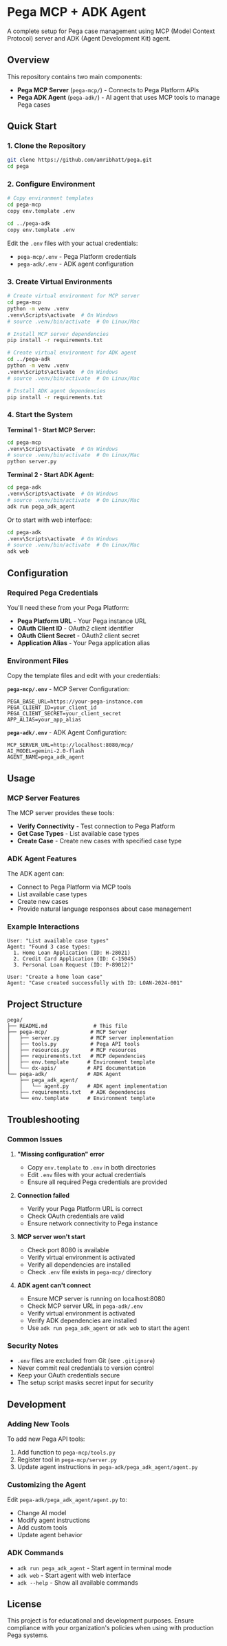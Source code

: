 # Pega MCP + ADK Agent

A complete setup for Pega case management using MCP (Model Context Protocol) server and ADK (Agent Development Kit) agent.

## Overview

This repository contains two main components:

- **Pega MCP Server** (`pega-mcp/`) - Connects to Pega Platform APIs
- **Pega ADK Agent** (`pega-adk/`) - AI agent that uses MCP tools to manage Pega cases

## Quick Start

### 1. Clone the Repository

```bash
git clone https://github.com/amribhatt/pega.git
cd pega
```

### 2. Configure Environment

```bash
# Copy environment templates
cd pega-mcp
copy env.template .env

cd ../pega-adk
copy env.template .env
```

Edit the `.env` files with your actual credentials:
- `pega-mcp/.env` - Pega Platform credentials
- `pega-adk/.env` - ADK agent configuration

### 3. Create Virtual Environments

```bash
# Create virtual environment for MCP server
cd pega-mcp
python -m venv .venv
.venv\Scripts\activate  # On Windows
# source .venv/bin/activate  # On Linux/Mac

# Install MCP server dependencies
pip install -r requirements.txt

# Create virtual environment for ADK agent
cd ../pega-adk
python -m venv .venv
.venv\Scripts\activate  # On Windows
# source .venv/bin/activate  # On Linux/Mac

# Install ADK agent dependencies
pip install -r requirements.txt
```

### 4. Start the System

**Terminal 1 - Start MCP Server:**
```bash
cd pega-mcp
.venv\Scripts\activate  # On Windows
# source .venv/bin/activate  # On Linux/Mac
python server.py
```

**Terminal 2 - Start ADK Agent:**
```bash
cd pega-adk
.venv\Scripts\activate  # On Windows
# source .venv/bin/activate  # On Linux/Mac
adk run pega_adk_agent
```

Or to start with web interface:
```bash
cd pega-adk
.venv\Scripts\activate  # On Windows
# source .venv/bin/activate  # On Linux/Mac
adk web
```

## Configuration

### Required Pega Credentials

You'll need these from your Pega Platform:

- **Pega Platform URL** - Your Pega instance URL
- **OAuth Client ID** - OAuth2 client identifier
- **OAuth Client Secret** - OAuth2 client secret
- **Application Alias** - Your Pega application alias

### Environment Files

Copy the template files and edit with your credentials:

**`pega-mcp/.env`** - MCP Server Configuration:
```
PEGA_BASE_URL=https://your-pega-instance.com
PEGA_CLIENT_ID=your_client_id
PEGA_CLIENT_SECRET=your_client_secret
APP_ALIAS=your_app_alias
```

**`pega-adk/.env`** - ADK Agent Configuration:
```
MCP_SERVER_URL=http://localhost:8080/mcp/
AI_MODEL=gemini-2.0-flash
AGENT_NAME=pega_adk_agent
```

## Usage

### MCP Server Features

The MCP server provides these tools:

- **Verify Connectivity** - Test connection to Pega Platform
- **Get Case Types** - List available case types
- **Create Case** - Create new cases with specified case type

### ADK Agent Features

The ADK agent can:

- Connect to Pega Platform via MCP tools
- List available case types
- Create new cases
- Provide natural language responses about case management

### Example Interactions

```
User: "List available case types"
Agent: "Found 3 case types:
  1. Home Loan Application (ID: H-28021)
  2. Credit Card Application (ID: C-15045)
  3. Personal Loan Request (ID: P-89012)"

User: "Create a home loan case"
Agent: "Case created successfully with ID: LOAN-2024-001"
```

## Project Structure

```
pega/
├── README.md               # This file
├── pega-mcp/              # MCP Server
│   ├── server.py          # MCP server implementation
│   ├── tools.py           # Pega API tools
│   ├── resources.py       # MCP resources
│   ├── requirements.txt   # MCP dependencies
│   ├── env.template      # Environment template
│   └── dx-apis/          # API documentation
└── pega-adk/             # ADK Agent
    ├── pega_adk_agent/
    │   └── agent.py      # ADK agent implementation
    ├── requirements.txt   # ADK dependencies
    └── env.template      # Environment template
```

## Troubleshooting

### Common Issues

1. **"Missing configuration" error**
   - Copy `env.template` to `.env` in both directories
   - Edit `.env` files with your actual credentials
   - Ensure all required Pega credentials are provided

2. **Connection failed**
   - Verify your Pega Platform URL is correct
   - Check OAuth credentials are valid
   - Ensure network connectivity to Pega instance

3. **MCP server won't start**
   - Check port 8080 is available
   - Verify virtual environment is activated
   - Verify all dependencies are installed
   - Check `.env` file exists in `pega-mcp/` directory

4. **ADK agent can't connect**
   - Ensure MCP server is running on localhost:8080
   - Check MCP server URL in `pega-adk/.env`
   - Verify virtual environment is activated
   - Verify ADK dependencies are installed
   - Use `adk run pega_adk_agent` or `adk web` to start the agent

### Security Notes

- `.env` files are excluded from Git (see `.gitignore`)
- Never commit real credentials to version control
- Keep your OAuth credentials secure
- The setup script masks secret input for security

## Development

### Adding New Tools

To add new Pega API tools:

1. Add function to `pega-mcp/tools.py`
2. Register tool in `pega-mcp/server.py`
3. Update agent instructions in `pega-adk/pega_adk_agent/agent.py`

### Customizing the Agent

Edit `pega-adk/pega_adk_agent/agent.py` to:
- Change AI model
- Modify agent instructions
- Add custom tools
- Update agent behavior

### ADK Commands

- `adk run pega_adk_agent` - Start agent in terminal mode
- `adk web` - Start agent with web interface
- `adk --help` - Show all available commands

## License

This project is for educational and development purposes. Ensure compliance with your organization's policies when using with production Pega systems. 